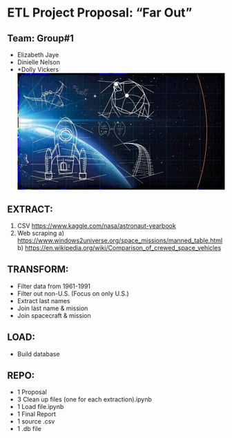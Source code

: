 # ETL Project Proposal: “Far Out”
  
## Team: Group#1  
* Elizabeth Jaye  
* Dinielle Nelson 
* *Dolly Vickers 
![Image](spaceship.jpg)

## EXTRACT: 
1.	CSV https://www.kaggle.com/nasa/astronaut-yearbook  
2.	Web scraping 
a) https://www.windows2universe.org/space_missions/manned_table.html 
b) https://en.wikipedia.org/wiki/Comparison_of_crewed_space_vehicles  
 
## TRANSFORM: 
* Filter data from 1961-1991 
* Filter out non-U.S. (Focus on only U.S.) 
* Extract last names  
* Join last name & mission 
* Join spacecraft & mission 
 
## LOAD: 
* Build database 
 
## REPO: 
* 1 Proposal 
* 3 Clean up files (one for each extraction).ipynb 
* 1 Load file.ipynb 
* 1 Final Report 
* 1 source .csv 
* 1 .db file 
